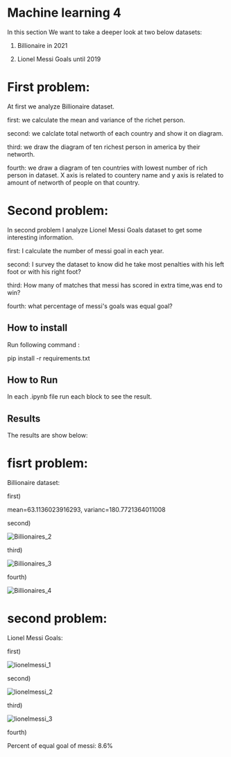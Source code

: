 
# Machine learning 4

In this section We want to take a deeper look at two below datasets:
1. Billionaire in 2021

2. Lionel Messi Goals until 2019

# First problem:

At first we analyze Billionaire dataset. 

first: we calculate the mean and variance of the richet person.

second: we calclate total networth of each country and show it on diagram.

third: we draw the diagram of ten richest person in america by their networth.

fourth: we draw a diagram of ten countries with lowest number of rich person in dataset.
         X axis is related to countery name and y axis is related to amount of networth of people on that country.

# Second problem:

In second problem I analyze Lionel Messi Goals dataset to get some interesting information.

first: I calculate the number of messi goal in each year.

second: I survey the dataset to know did he take most penalties with his left foot or with his right foot?

third: How many of matches that messi has scored in extra time,was end to win?

fourth: what percentage of messi's goals was equal goal?


## How to install
Run following command :

pip install -r requirements.txt


## How to Run

In each .ipynb file run each block to see the result. 

## Results

The results are show below:

# fisrt problem:

Billionaire dataset:

first)

mean=63.1136023916293, varianc=180.7721364011008

second)

![Billionaires_2](https://github.com/javad7189/python-assignment/assets/86910174/b4533966-c1f1-4853-beb8-b42b10ac5262)


third)

![Billionaires_3](https://github.com/javad7189/python-assignment/assets/86910174/c1daa3d4-196c-4d43-83bf-bc75579836da)


fourth)

![Billionaires_4](https://github.com/javad7189/python-assignment/assets/86910174/37717a7b-aec5-4aeb-8a0f-17a3e4341a05)


# second problem:

Lionel Messi Goals:


first)

![lionelmessi_1](https://github.com/javad7189/python-assignment/assets/86910174/6eb6f2dc-11f6-445c-aec2-60f031ba9792)


second)

![lionelmessi_2](https://github.com/javad7189/python-assignment/assets/86910174/c422ecbb-3579-45cf-aea2-b2ef144f246e)


third)
 
![lionelmessi_3](https://github.com/javad7189/python-assignment/assets/86910174/6b61fc5c-f2d6-4683-89c2-f46d2e541e15)


fourth)

Percent of equal goal of messi: 8.6%

